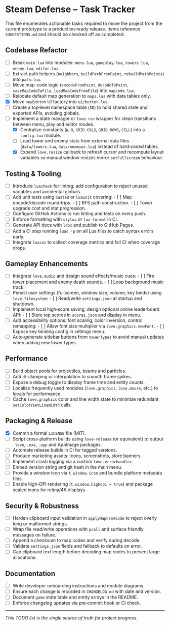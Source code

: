 # Steam Defense – Task Tracker

This file enumerates actionable tasks required to move the project from the
current prototype to a production‑ready release.  Items reference
`SUGGESTIONS.md` and should be checked off as completed.

## Codebase Refactor

- [ ] Break `main.lua` into modules: `menu.lua`, `gameplay.lua`, `towers.lua`,
      `enemy.lua`, `editor.lua`.
- [ ] Extract path helpers (`neighbors`, `buildPathFromPaint`,
      `rebuildPathPoints`) into `path.lua`.
- [ ] Move map-code logic (`encodeFromPaint`, `decodeToPaint`,
      `saveMapCodeToFile`, `loadMapCodeFromFile`) into `mapcode.lua`.
- [ ] Relocate default map generation to `maps.lua` with data tables only.
- [x] Move `newButton` UI factory into `ui/button.lua`.
- [ ] Create a top‑level namespace table (`SD`) to hold shared state and
      exported APIs, avoiding globals.
- [ ] Implement a state manager or `love.run` wrapper for clean transitions
      between menu, play and editor modes.
  - [x] Centralize constants (`W`, `H`, `GRID_COLS`, `GRID_ROWS`, `CELL`) into a
        `config.lua` module.
  - [ ] Load tower and enemy stats from external data files (`data/towers.lua`,
        `data/enemies.lua`) instead of hard‑coded tables.
  - [x] Expand `love.resize` callback to refresh cursor and recompute layout
        variables so manual window resizes mirror `setFullscreen` behaviour.

## Testing & Tooling

- [ ] Introduce `luacheck` for linting; add configuration to reject unused
      variables and accidental globals.
- [ ] Add unit tests using `busted` or `luaunit` covering:
      - [ ] Map encode/decode round‑trips.
      - [ ] BFS path construction.
      - [ ] Tower upgrade cost and stat progression.
- [ ] Configure GitHub Actions to run linting and tests on every push.
- [ ] Enforce formatting with `stylua` or `lua-format` in CI.
- [ ] Generate API docs with `ldoc` and publish to GitHub Pages.
- [ ] Add a CI step running `luac -p` on all Lua files to catch syntax errors
      early.
- [ ] Integrate `luacov` to collect coverage metrics and fail CI when
      coverage drops.

## Gameplay Enhancements

- [ ] Integrate `love.audio` and design sound effects/music cues:
      - [ ] Fire tower placement and enemy death sounds.
      - [ ] Loop background music track.
- [ ] Persist user settings (fullscreen, window size, volume, key binds) using
      `love.filesystem`:
      - [ ] Read/write `settings.json` at startup and shutdown.
- [ ] Implement local high‑score saving; design optional online leaderboard
      API:
      - [ ] Store top scores in `scores.json` and display in menu.
- [ ] Add accessibility options: font scaling, color inversion, control
      remapping:
      - [ ] Allow font size multiplier via `love.graphics.newFont`.
      - [ ] Expose key‑binding config in settings menu.
- [ ] Auto‑generate sidebar buttons from `towerTypes` to avoid manual updates
      when adding new tower types.

## Performance

- [ ] Build object pools for projectiles, beams and particles.
- [ ] Add `dt` clamping or interpolation to smooth frame spikes.
- [ ] Expose a debug toggle to display frame time and entity counts.
- [ ] Localize frequently used modules (`love.graphics`, `love.mouse`, etc.) to
      locals for performance.
- [ ] Cache `love.graphics` color and line width state to minimize redundant
      `setColor`/`setLineWidth` calls.

## Packaging & Release

  - [x] Commit a formal `LICENSE` file (MIT).
- [ ] Script cross‑platform builds using `love-release` (or equivalent) to
      output `.love`, `.exe`, `.app` and AppImage packages.
- [ ] Automate release builds in CI for tagged versions.
- [ ] Produce marketing assets: icons, screenshots, store banners.
- [ ] Implement crash logging via a custom `love.errorhandler`.
- [ ] Embed version string and git hash in the main menu.
- [ ] Provide a window icon via `t.window.icon` and bundle platform metadata
      files.
- [ ] Enable high-DPI rendering (`t.window.highdpi = true`) and package
      scaled icons for retina/4K displays.

## Security & Robustness

- [ ] Harden clipboard input validation in `applyMapFromCode` to reject overly
      long or malformed strings.
- [ ] Wrap file read/write operations with `pcall` and surface friendly
      messages on failure.
- [ ] Append a checksum to map codes and verify during decode.
- [ ] Validate `settings.json` fields and fallback to defaults on error.
- [ ] Cap clipboard text length before decoding map codes to prevent large
      allocations.

## Documentation

- [ ] Write developer onboarding instructions and module diagrams.
- [ ] Ensure each change is recorded in `CHANGELOG.md` with date and version.
- [ ] Document `game` state table and entity arrays in the README.
- [ ] Enforce changelog updates via pre‑commit hook or CI check.

---

_This TODO list is the single source of truth for project progress._

